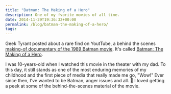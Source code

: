 ```yaml
---
title: "Batman: The Making of a Hero"
description: One of my fvorite movies of all time.
date: 2014-11-29T19:36:32+00:00
permalink: /blog/batman-the-making-of-a-hero/
tags:
---
```


Geek Tyrant posted about a rare find on YoutTube, a behind the scenes [making-of documentary of the 1989 Batman movie](http://geektyrant.com/news/batman-the-making-of-a-hero-tim-burton-batman-documentary). It's called [Batman: The Making of a Hero](https://www.youtube.com/watch?v=ASQbMs5xtCQ).

I was 10-years-old when I watched this movie in the theater with my dad. To this day, it still stands as one of the most enduring memories of my childhood and the first piece of media that really made me go, "Wow!" Ever since then, I've wanted to be Batman, anger issues and all. 🙂 I loved getting a peek at some of the behind-the-scenes material of the movie.
